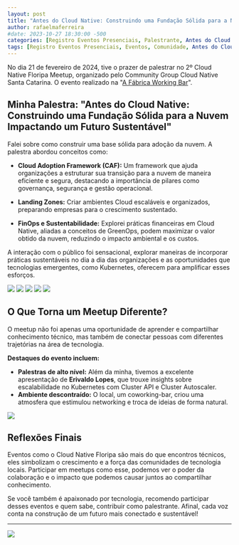 ```yaml
---
layout: post
title: "Antes do Cloud Native: Construindo uma Fundação Sólida para a Nuvem Impactando um Futuro Sustentáve - Cloud Native Floripa - 2º Edição"
author: rafaelmaferreira
#date: 2023-10-27 18:30:00 -500
categories: [Registro Eventos Presenciais, Palestrante, Antes do Cloud Native: Construindo uma Fundação Sólida para a Nuvem Impactando um Futuro Sustentáve - Cloud Native Floripa - 2º Edição]
tags: [Registro Eventos Presenciais, Eventos, Comunidade, Antes do Cloud Native: Construindo uma Fundação Sólida para a Nuvem Impactando um Futuro Sustentáve - Cloud Native Floripa - 2º Edição]
---
```

 
No dia 21 de fevereiro de 2024, tive o prazer de palestrar no 2º Cloud Native Floripa Meetup, organizado pelo Community Group Cloud Native Santa Catarina. O evento realizado na "[A Fábrica Working Bar](https://www.afabricaworkingbar.com/coworking)".

## Minha Palestra: "Antes do Cloud Native: Construindo uma Fundação Sólida para a Nuvem Impactando um Futuro Sustentável"

Falei sobre como construir uma base sólida para adoção da nuvem. A palestra abordou conceitos como:

- **Cloud Adoption Framework (CAF):** Um framework que ajuda organizações a estruturar sua transição para a nuvem de maneira eficiente e segura, destacando a importância de pilares como governança, segurança e gestão operacional.
  
- **Landing Zones:** Criar ambientes Cloud escaláveis e organizados, preparando empresas para o crescimento sustentado.
  
- **FinOps e Sustentabilidade:** Explorei práticas financeiras em Cloud Native, aliadas a conceitos de GreenOps, podem maximizar o valor obtido da nuvem, reduzindo o impacto ambiental e os custos.

A interação com o público foi sensacional, explorar maneiras de incorporar práticas sustentáveis no dia a dia das organizações e as oportunidades que tecnologias emergentes, como Kubernetes, oferecem para amplificar esses esforços.

![](https://stoblobcertificados011.blob.core.windows.net/imagens-blog/posts/2cloudnative/1.jpg)
![](https://stoblobcertificados011.blob.core.windows.net/imagens-blog/posts/2cloudnative/2.jpg)
![](https://stoblobcertificados011.blob.core.windows.net/imagens-blog/posts/2cloudnative/3.jpg)
![](https://stoblobcertificados011.blob.core.windows.net/imagens-blog/posts/2cloudnative/4.jpg)
![](https://stoblobcertificados011.blob.core.windows.net/imagens-blog/posts/2cloudnative/5.jpg)

## O Que Torna um Meetup Diferente?

O meetup não foi apenas uma oportunidade de aprender e compartilhar conhecimento técnico, mas também de conectar pessoas com diferentes trajetórias na área de tecnologia.

**Destaques do evento incluem:**
- **Palestras de alto nível:** Além da minha, tivemos a excelente apresentação de **Erivaldo Lopes**, que trouxe insights sobre escalabilidade no Kubernetes com Cluster API e Cluster Autoscaler.
- **Ambiente descontraído:** O local, um coworking-bar, criou uma atmosfera que estimulou networking e troca de ideias de forma natural.

![](https://stoblobcertificados011.blob.core.windows.net/imagens-blog/posts/2cloudnative/6.jpg)

## Reflexões Finais

Eventos como o Cloud Native Floripa são mais do que encontros técnicos, eles simbolizam o crescimento e a força das comunidades de tecnologia locais. Participar em meetups como esse, podemos ver o poder da colaboração e o impacto que podemos causar juntos ao compartilhar conhecimento.

Se você também é apaixonado por tecnologia, recomendo participar desses eventos e quem sabe, contribuir como palestrante. Afinal, cada voz conta na construção de um futuro mais conectado e sustentável!

---

![](https://stoblobcertificados011.blob.core.windows.net/imagens-blog/posts/Logo2.png)
